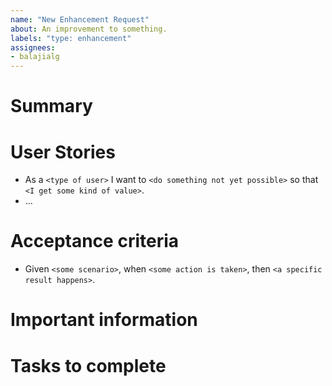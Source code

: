 ```yaml
---
name: "New Enhancement Request"
about: An improvement to something.
labels: "type: enhancement"
assignees:
- balajialg
---
```


# Summary

<!-- What is the context needed to understand this enhancement -->

# User Stories

<!-- Who is this enhancement for? What need does it address? -->

- As a `<type of user>` I want to `<do something not yet possible>` so that `<I get some kind of value>`.
- ...

# Acceptance criteria

<!-- When will we know that this enhancement is complete? -->

- Given `<some scenario>`, when `<some action is taken>`, then `<a specific result happens>`.

# Important information

<!-- A bulleted list of important information or links -->

# Tasks to complete

<!-- What tasks are needed to make this enhancement? -->
